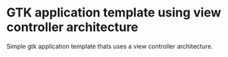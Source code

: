 # GTK application template using view controller architecture

Simple gtk application template thats uses a view controller architecture.